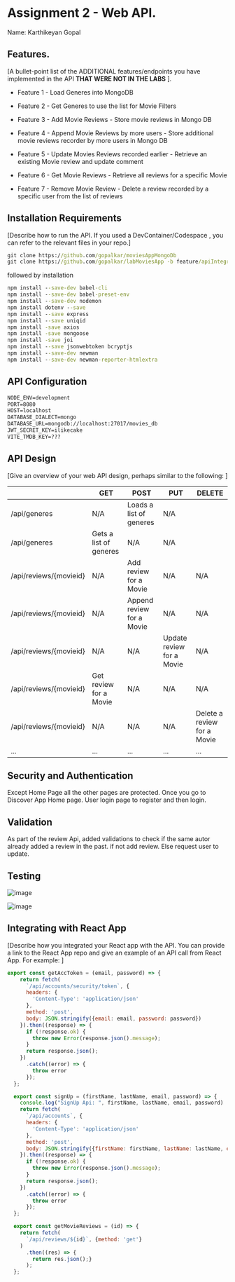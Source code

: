 # Assignment 2 - Web API.

Name: Karthikeyan Gopal

## Features.

[A bullet-point list of the ADDITIONAL features/endpoints you have implemented in the API **THAT WERE NOT IN THE LABS** ]. 

 + Feature 1 - Load Generes into MongoDB 

 + Feature 2 - Get Generes to use the list for Movie Filters

 + Feature 3 - Add Movie Reviews - Store movie reviews in Mongo DB

 + Feature 4 - Append Movie Reviews by more users - Store additional movie reviews recorder by more users in Mongo DB

 + Feature 5 - Update Movies Reviews recorded earlier - Retrieve an existing Movie review and update comment

 + Feature 6 - Get Movie Reviews - Retrieve all reviews for a specific Movie

 + Feature 7 - Remove Movie Review - Delete a review recorded by a specific user from the list of reviews


## Installation Requirements

[Describe how to run the API. If you used a DevContainer/Codespace , you can refer to the relevant files in your repo.]

```cmd
git clone https://github.com/gopalkar/moviesAppMongoDb
git clone https://github.com/gopalkar/labMoviesApp -b feature/apiIntegration
```

followed by installation

```bat
npm install --save-dev babel-cli
npm install --save-dev babel-preset-env
npm install --save-dev nodemon
npm install dotenv --save
npm install --save express
npm install --save uniqid
npm install -save axios
npm install -save mongoose
npm install -save joi
npm install --save jsonwebtoken bcryptjs
npm install --save-dev newman
npm install --save-dev newman-reporter-htmlextra
```

## API Configuration

```bat
NODE_ENV=development
PORT=8080
HOST=localhost
DATABASE_DIALECT=mongo
DATABASE_URL=mongodb://localhost:27017/movies_db
JWT_SECRET_KEY=ilikecake
VITE_TMDB_KEY=???
```

## API Design
[Give an overview of your web API design, perhaps similar to the following: ]

|  |  GET | POST | PUT | DELETE
| -- | -- | -- | -- | -- 
| /api/generes | N/A |Loads a list of generes | N/A |
| /api/generes |Gets a list of generes | N/A | N/A |
| /api/reviews/{movieid} | N/A |Add review for a Movie | N/A | N/A
| /api/reviews/{movieid} | N/A |Append review for a Movie | N/A | N/A
| /api/reviews/{movieid} | N/A | N/A |Update review for a Movie | N/A
| /api/reviews/{movieid} | Get review for a Movie | N/A | N/A | N/A
| /api/reviews/{movieid} | N/A | N/A | N/A | Delete a review for a Movie 
| ... | ... | ... | ... | ...

## Security and Authentication
Except Home Page all the other pages are protected. Once you go to Discover App Home page. User login page to register and then login.

## Validation

As part of the review Api, added validations to check if the same autor already added a review in the past. if not add review. Else request user to update.

## Testing

![image](./tests/reports/Automatedtestvalidation.jpg)

![image](./tests/reports/NewmanTestValidationforreviews.jpg)

## Integrating with React App

[Describe how you integrated your React app with the API. You can provide a link to the React App repo and give an example of an API call from React App. For example: ]

~~~Javascript
export const getAccToken = (email, password) => {
    return fetch(
      `/api/accounts/security/token`, {
      headers: {
        'Content-Type': 'application/json'
      },
      method: 'post',
      body: JSON.stringify({email: email, password: password})
    }).then((response) => {
      if (!response.ok) {
        throw new Error(response.json().message);
      }
      return response.json();
    })
      .catch((error) => {
        throw error
      });
  };

  export const signUp = (firstName, lastName, email, password) => {
    console.log("SignUp Api: ", firstName, lastName, email, password)
    return fetch(
      `/api/accounts`, {
      headers: {
        'Content-Type': 'application/json'
      },
      method: 'post',
      body: JSON.stringify({firstName: firstName, lastName: lastName, email: email, password: password})
    }).then((response) => {
      if (!response.ok) {
        throw new Error(response.json().message);
      }
      return response.json();
    })
      .catch((error) => {
        throw error
      });
  };

  export const getMovieReviews = (id) => {
    return fetch(
      `/api/reviews/${id}`, {method: 'get'}
    )
      .then((res) => {
        return res.json();}
      );
  };
  

~~~


